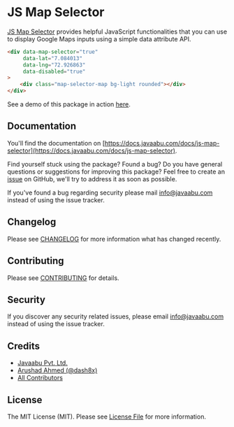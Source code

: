 # JS Map Selector

[JS Map Selector](https://github.com/Javaabu/js-map-selector) provides helpful JavaScript functionalities that you can use to display Google Maps inputs using a simple data attribute API.

```html
<div data-map-selector="true"
     data-lat="7.084013"
     data-lng="72.926863"
     data-disabled="true"
>
    <div class="map-selector-map bg-light rounded"></div>
</div>
```

See a demo of this package in action [here](https://js-map-selector.demo.mv/).

## Documentation

You'll find the documentation on [https://docs.javaabu.com/docs/js-map-selector](https://docs.javaabu.com/docs/js-map-selector).

Find yourself stuck using the package? Found a bug? Do you have general questions or suggestions for improving this package? Feel free to create an [issue](../../issues) on GitHub, we'll try to address it as soon as possible.

If you've found a bug regarding security please mail [info@javaabu.com](mailto:info@javaabu.com) instead of using the issue tracker.


## Changelog

Please see [CHANGELOG](CHANGELOG.md) for more information what has changed recently.

## Contributing

Please see [CONTRIBUTING](CONTRIBUTING.md) for details.

## Security

If you discover any security related issues, please email [info@javaabu.com](mailto:info@javaabu.com) instead of using the issue tracker.

## Credits

- [Javaabu Pvt. Ltd.](https://github.com/javaabu)
- [Arushad Ahmed (@dash8x)](http://arushad.com)
- [All Contributors](../../contributors)

## License

The MIT License (MIT). Please see [License File](LICENSE.md) for more information.


